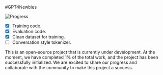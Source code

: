#GPT4Newbies

![Progress](https://progress-bar.dev/30/?title=Progress)

- [x] Training code.
- [x] Evaluation code.
- [x] Clean dataset for training.
- [ ] Conversation style tokenizer.

This is an open-source project that is currently under development. At the moment, we have completed 1% of the total work, and the project has been successfully initialized. We are excited to share our progress and collaborate with the community to make this project a success.

